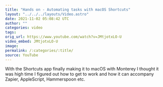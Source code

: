 ```yaml
---
title: "Hands on - Automating tasks with macOS Shortcuts"
layout: "../../../layouts/Video.astro"
date: 2021-11-02 05:08:42 UTC
author: ""
categories: video
tags: 
orig_url: https://www.youtube.com/watch?v=JMtjotxLO-U
video_embed: JMtjotxLO-U
image:
permalink: /:categories/:title/
source: YouTube
---
```

With the Shortcuts app finally making it to macOS with Monterey I thought it was high time I figured out how to get to work and how it can accompany Zapier, AppleScript, Hammerspoon etc.